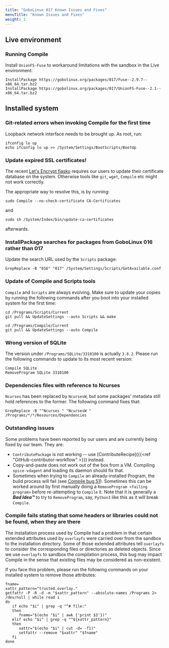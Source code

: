 ```yaml
---
title: "GoboLinux 017 Known Issues and Fixes"
menuTitle: "Known Issues and Fixes"
weight: 1
---
```


## Live environment

### Running Compile

Install `UnionFS-Fuse` to workaround limitations with the sandbox in the Live
environment:

```fish
InstallPackage https://gobolinux.org/packages/017/Fuse--2.9.7--x86_64.tar.bz2
InstallPackage https://gobolinux.org/packages/017/UnionFS-Fuse--2.1--x86_64.tar.bz2
```

## Installed system

### Git-related errors when invoking Compile for the first time

Loopback network interface needs to be brought up. As root, run:

```fish
ifconfig lo up
echo ifconfig lo up >> /System/Settings/BootScripts/BootUp
```

### Update expired SSL certificates!

The recent
[Let's Encrypt fiasko](https://www.reddit.com/r/PFSENSE/comments/pyce7q/sept_29th_lets_encrypt_intermediate_ca_expiration/)
requires our users to update their certificate database on the system. Otherwise
tools like `git`, `wget`, `Compile` etc might not work correctly.

The appropriate way to resolve this, is by running:

```fish
sudo Compile --no-check-certificate CA-Certificates
```

and

```fish
sudo sh /System/Index/bin/update-ca-certificates
```

afterwards.

### InstallPackage searches for packages from GoboLinux 016 rather than 017

Update the search URL used by the `Scripts` package:

```fish
GrepReplace -B "016" "017" /System/Settings/Scripts/GetAvailable.conf
```

### Update of Compile and Scripts tools

`Compile` and `Scripts` are always evolving. Make sure to update your copies by
running the following commands after you boot into your installed system for the
first time:

```fish
cd /Programs/Scripts/Current
git pull && UpdateSettings --auto Scripts && make

cd /Programs/Compile/Current
git pull && UpdateSettings --auto Compile
```

### Wrong version of SQLite

The version under `/Programs/SQLite/3310100` is actually `3.8.2`. Please run the
following commands to update to its most recent version:

```fish
Compile SQLite
RemoveProgram SQLite 3310100
```

### Dependencies files with reference to Ncurses

`Ncurses` has been replaced by `NcursesW`, but some packages' metadata still
hold references to the former. The following command fixes that:

```fish
GrepReplace -B "^Ncurses " "NcursesW " /Programs/*/*/Resources/Dependencies
```

### Outstanding issues

Some problems have been reported by our users and are currently being fixed by
our team. They are:

-   `ContributePackage` is not working -- use
    [ContributeRecipe]({{<ref "GitHub-contributor-workflow" >}}) instead.
-   Copy-and-paste does not work out of the box from a VM. Compiling
    `spice-vdagent` and loading its daemon should fix that.
-   Sometimes when trying to `Compile` an already-installed Program, the build
    process will fail (see
    [Compile bug 51](https://github.com/gobolinux/Compile/issues/51)). Sometimes
    this can be worked around by first manually doing a
    `RemoveProgram <failing program>` before re-attempting to `Compile` it. Note
    that it is generally a _**Bad Idea™**_ to try to `RemoveProgram`, say,
    `Python3` like this as it will break `Compile`.

### Compile fails stating that some headers or libraries could not be found, when they are there

The installation process used by Compile had a problem in that certain extended
attributes used by `overlayfs` were carried over from the sandbox to the
installation directory. Some of those extended attributes tell `overlayfs` to
consider the corresponding files or directories as deleted objects. Since we use
`overlayfs` to sandbox the compilation process, this bug may impact Compile in
the sense that existing files may be considered as non-existent.

If you face this problem, please run the following commands on your installed
system to remove those attributes:

```shell
fname=
xattr_pattern="trusted.overlay."
getfattr -P -R -d -m "$xattr_pattern" --absolute-names /Programs 2> /dev/null | while read i
do
   if echo "$i" | grep -q "^# file:"
   then
      fname="$(echo "$i" | awk {'print $3'})"
   elif echo "$i" | grep -q "^${xattr_pattern}"
   then
      xattr="$(echo "$i" | cut -d= -f1)"
      setfattr --remove "$xattr" "$fname"
   fi
done
```
